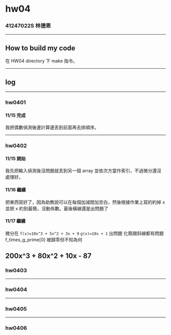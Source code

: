 hw04
===

### 41247022S 林德恩

---

## How to build my code
在 HW04 directory 下 make 指令。

---

## log

---

### hw0401
#### 11/15 完成
我把偶數偵測後邊計算邊丟到前面再去排順序。

----

### hw0402
#### 11/15 開始
我先把輸入偵測後沒問題就丟到另一個 array 並依次方當作索引，不過微分還沒處理好。

#### 11/16 繼續
把東西寫好了，因為助教說可以在每個加減間加空白，然後根據作業上寫的約掉 x 並把 x 約到最簡，沒動係數。最後橫線還是出問題了

#### 11/17 繼續
微分在 `f(x)=10x^3 + 5x^2 + 3x + 9` `g(x)=10x + 1` 出問題
化簡跟斜線都有問題 f_times_g_prime[0] 被歸零但不知為何

200x^3 + 80x^2 + 10x - 87
----

### hw0403

----

### hw0404

----

### hw0405

----

### hw0406